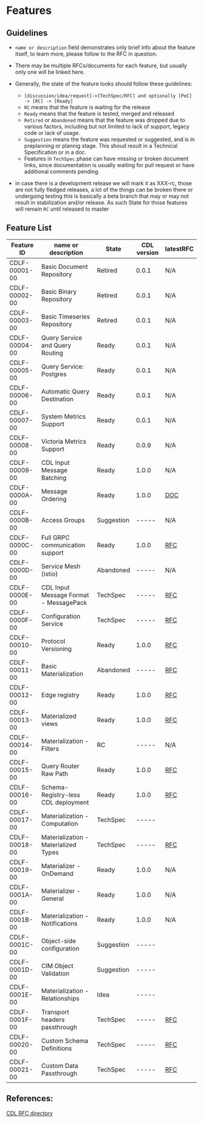 # Features

## Guidelines
* `name or description` field demonstrates only brief info about the feature itself, to learn more, please follow to the
  RFC in question.
* There may be multiple RFCs/documents for each feature, but usually only one will be linked here.
* Generally, the state of the feature looks should follow these guidelines:
    - `[discussion/idea/request]->[TechSpec/RFC] and optionally [PoC] -> [RC] -> [Ready]`
    - `RC` means that the feature is waiting for the release
    - `Ready` means that the feature is tested, merged and released
    - `Retired` or `Abandoned` means that the feature was dropped due to various factors, including but not limited to
      lack of support, legacy code or lack of usage.
    - `Suggestion` means the feature was requested or suggested, and is in preplanning or plannig stage. This shoud
      result in a Technical Specification or in a doc.
    - Features in `TechSpec` phase can have missing or broken document links, since documentation is usually waiting for
      pull request or have additional comments pending.

* in case there is a development release we will mark it as XXX-rc, those are not fully fledged releases, a lot of the
  things can be broken there or undergoing testing this is basically a beta branch that may or may not result in
  stabilization and/or release. As such State for those features will remain `RC` until released to master

## Feature List
| Feature ID    | name or description                    | State      | CDL version | latestRFC                                                             |
|---------------|----------------------------------------|------------|-------------|-----------------------------------------------------------------------|
| CDLF-00001-00 | Basic Document Repository              | Retired    | 0.0.1       | N/A                                                                   |
| CDLF-00002-00 | Basic Binary Repository                | Retired    | 0.0.1       | N/A                                                                   |
| CDLF-00003-00 | Basic Timeseries Repository            | Retired    | 0.0.1       | N/A                                                                   |
| CDLF-00004-00 | Query Service and Query Routing        | Ready      | 0.0.1       | N/A                                                                   |
| CDLF-00005-00 | Query Service: Postgres                | Ready      | 0.0.1       | N/A                                                                   |
| CDLF-00006-00 | Automatic Query Destination            | Ready      | 0.0.1       | N/A                                                                   |
| CDLF-00007-00 | System Metrics Support                 | Ready      | 0.0.1       | N/A                                                                   |
| CDLF-00008-00 | Victoria Metrics Support               | Ready      | 0.0.9       | N/A                                                                   |
| CDLF-00009-00 | CDL Input Message Batching             | Ready      | 1.0.0       | N/A                                                                   |
| CDLF-0000A-00 | Message Ordering                       | Ready      | 1.0.0       | [DOC](./ordering.md)                                                  |
| CDLF-0000B-00 | Access Groups                          | Suggestion | -----       | N/A                                                                   |
| CDLF-0000C-00 | Full GRPC communication support        | Ready      | 1.0.0       | [RFC](../rfc/0001_Alternative_communication_method_01.md)             |
| CDLF-0000D-00 | Service Mesh (istio)                   | Abandoned  | -----       | N/A                                                                   |
| CDLF-0000E-00 | CDL Input Message Format - MessagePack | TechSpec   | -----       | [RFC](../rfc/0003_Usage_of_Message_Pack_format_as_a_CDL_input_01.md)  |
| CDLF-0000F-00 | Configuration Service                  | TechSpec   | -----       | [RFC](../rfc/0020_Configuration_Service_01.md)                        |
| CDLF-00010-00 | Protocol Versioning                    | Ready      | 1.0.0       | [RFC](../rfc/0009_CDL_Ingestion_API_versioning_02.md)                 |
| CDLF-00011-00 | Basic Materialization                  | Abandoned  | -----       | [RFC](../rfc/0002_Materialization_01.md)                              |
| CDLF-00012-00 | Edge registry                          | Ready      | 1.0.0       | [RFC](../rfc/0006_Edge_registry_01.md)                                |
| CDLF-00013-00 | Materialized views                     | Ready      | 1.0.0       | [RFC](../rfc/0007_Materialized_views_01.md)                           |
| CDLF-00014-00 | Materialization - Filters              | RC         | -----       | N/A                                                                   |
| CDLF-00015-00 | Query Router Raw Path                  | Ready      | 1.0.0       | [RFC](../rfc/0014_Query_raw_routes_01.md)                             |
| CDLF-00016-00 | Schema-Registry-less CDL deployment    | Ready      | 1.0.0       | [RFC](../rfc/0010_Schema_Registry_less_CDL_deployment_01.md)          |
| CDLF-00017-00 | Materialization - Computation          | TechSpec   | -----       |                                                                       |
| CDLF-00018-00 | Materialization - Materialized Types   | TechSpec   | -----       | [RFC](../rfc/0022_Materialization_Types_01.md)                        |
| CDLF-00019-00 | Materializer - OnDemand                | Ready      | 1.0.0       | N/A                                                                   |
| CDLF-0001A-00 | Materializer - General                 | Ready      | 1.0.0       | N/A                                                                   |
| CDLF-0001B-00 | Materialization - Notifications        | Ready      | 1.0.0       | N/A                                                                   |
| CDLF-0001C-00 | Object-side configuration              | Suggestion | -----       |                                                                       |
| CDLF-0001D-00 | CIM Object Validation                  | Suggestion | -----       |                                                                       |
| CDLF-0001E-00 | Materialization - Relationships        | Idea       | -----       |                                                                       |
| CDLF-0001F-00 | Transport headers passthrough          | TechSpec   | -----       | [RFC](../rfc/0018_Transport_headers_passthrough_01.md)                |
| CDLF-00020-00 | Custom Schema Definitions              | TechSpec   | -----       | [RFC](../rfc/0019_Simplify_Schema_Definitions_01.md)                  |
| CDLF-00021-00 | Custom Data Passthrough                | TechSpec   | -----       | [RFC](../rfc/0021_Custom_Data_Passthrough_01.md)                      |

## References:

[CDL RFC directory](https://github.com/epiphany-platform/CommonDataLayer/tree/develop/docs/rfc)
